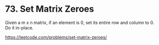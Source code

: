 # 73. Set Matrix Zeroes

Given a m x n matrix, if an element is 0, set its entire row and column to 0. Do it in-place.

<https://leetcode.com/problems/set-matrix-zeroes/>

